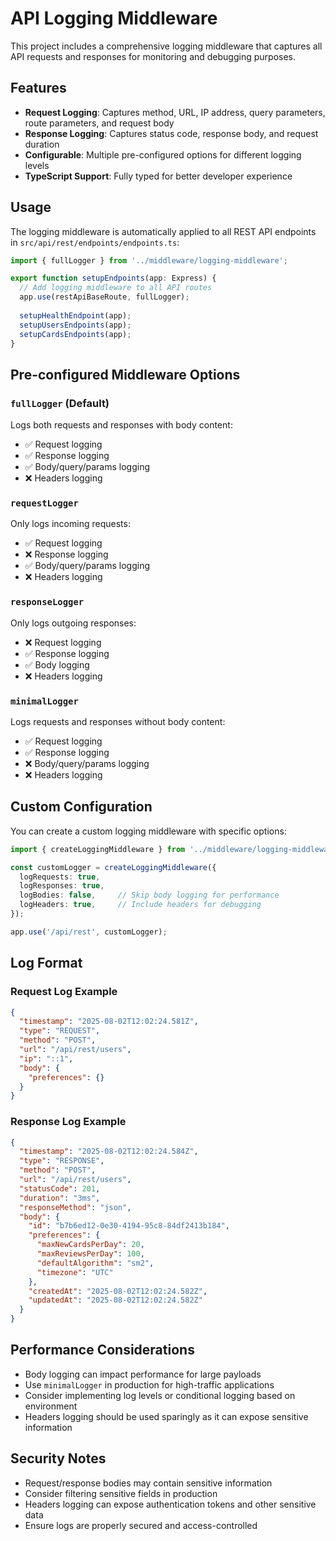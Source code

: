 # API Logging Middleware

This project includes a comprehensive logging middleware that captures all API requests and responses for monitoring and debugging purposes.

## Features

- **Request Logging**: Captures method, URL, IP address, query parameters, route parameters, and request body
- **Response Logging**: Captures status code, response body, and request duration
- **Configurable**: Multiple pre-configured options for different logging levels
- **TypeScript Support**: Fully typed for better developer experience

## Usage

The logging middleware is automatically applied to all REST API endpoints in `src/api/rest/endpoints/endpoints.ts`:

```typescript
import { fullLogger } from '../middleware/logging-middleware';

export function setupEndpoints(app: Express) {
  // Add logging middleware to all API routes
  app.use(restApiBaseRoute, fullLogger);
  
  setupHealthEndpoint(app);
  setupUsersEndpoints(app);
  setupCardsEndpoints(app);
}
```

## Pre-configured Middleware Options

### `fullLogger` (Default)
Logs both requests and responses with body content:
- ✅ Request logging
- ✅ Response logging  
- ✅ Body/query/params logging
- ❌ Headers logging

### `requestLogger`
Only logs incoming requests:
- ✅ Request logging
- ❌ Response logging
- ✅ Body/query/params logging
- ❌ Headers logging

### `responseLogger`
Only logs outgoing responses:
- ❌ Request logging
- ✅ Response logging
- ✅ Body logging
- ❌ Headers logging

### `minimalLogger`
Logs requests and responses without body content:
- ✅ Request logging
- ✅ Response logging
- ❌ Body/query/params logging
- ❌ Headers logging

## Custom Configuration

You can create a custom logging middleware with specific options:

```typescript
import { createLoggingMiddleware } from '../middleware/logging-middleware';

const customLogger = createLoggingMiddleware({
  logRequests: true,
  logResponses: true,
  logBodies: false,     // Skip body logging for performance
  logHeaders: true,     // Include headers for debugging
});

app.use('/api/rest', customLogger);
```

## Log Format

### Request Log Example
```json
{
  "timestamp": "2025-08-02T12:02:24.581Z",
  "type": "REQUEST",
  "method": "POST",
  "url": "/api/rest/users",
  "ip": "::1",
  "body": {
    "preferences": {}
  }
}
```

### Response Log Example
```json
{
  "timestamp": "2025-08-02T12:02:24.584Z",
  "type": "RESPONSE",
  "method": "POST",
  "url": "/api/rest/users",
  "statusCode": 201,
  "duration": "3ms",
  "responseMethod": "json",
  "body": {
    "id": "b7b6ed12-0e30-4194-95c8-84df2413b184",
    "preferences": {
      "maxNewCardsPerDay": 20,
      "maxReviewsPerDay": 100,
      "defaultAlgorithm": "sm2",
      "timezone": "UTC"
    },
    "createdAt": "2025-08-02T12:02:24.582Z",
    "updatedAt": "2025-08-02T12:02:24.582Z"
  }
}
```

## Performance Considerations

- Body logging can impact performance for large payloads
- Use `minimalLogger` in production for high-traffic applications
- Consider implementing log levels or conditional logging based on environment
- Headers logging should be used sparingly as it can expose sensitive information

## Security Notes

- Request/response bodies may contain sensitive information
- Consider filtering sensitive fields in production
- Headers logging can expose authentication tokens and other sensitive data
- Ensure logs are properly secured and access-controlled
